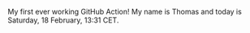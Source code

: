 My first ever working GitHub Action!
My name is Thomas and today is Saturday, 18 February, 13:31 CET. 
